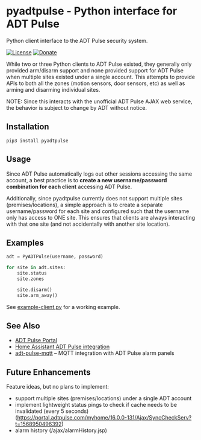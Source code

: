 # pyadtpulse - Python interface for ADT Pulse

Python client interface to the ADT Pulse security system.

[![License](https://img.shields.io/badge/License-Apache%202.0-blue.svg)](https://opensource.org/licenses/Apache-2.0)
[![Donate](https://img.shields.io/badge/Donate-PayPal-green.svg)](https://www.paypal.com/cgi-bin/webscr?cmd=_donations&business=WREP29UDAMB6G)

While two or three Python clients to ADT Pulse existed, they generally only provided
arm/disarm support and none provided support for ADT Pulse when multiple sites existed
under a single account. This attempts to provide APIs to both all the zones (motion 
sensors, door sensors, etc) as well as arming and disarming individual sites.

NOTE: Since this interacts with the unofficial ADT Pulse AJAX web service, the
behavior is subject to change by ADT without notice.

## Installation

```
pip3 install pyadtpulse
```

## Usage

Since ADT Pulse automatically logs out other sessions accessing the same account, a best practice is
to **create a new username/password combination for each client** accessing ADT Pulse.

Additionally, since pyadtpulse currently does not support multiple sites (premises/locations), a
simple approach is to create a separate username/password for each site and configured such that
the username only has access to ONE site. This ensures that clients are always interacting with
that one site (and not accidentally with another site location).

## Examples

```python
adt = PyADTPulse(username, password)

for site in adt.sites:
    site.status
    site.zones

    site.disarm()
    site.arm_away()
```

See [example-client.py](example-client.py) for a working example.

## See Also

* [ADT Pulse Portal](https://portal.adtpulse.com/)
* [Home Assistant ADT Pulse integration](https://github.com/rsnodgrass/hass-adtpulse/)
* [adt-pulse-mqtt](https://github.com/haruny/adt-pulse-mqtt) – MQTT integration with ADT Pulse alarm panels

## Future Enhancements

Feature ideas, but no plans to implement:

* support multiple sites (premises/locations) under a single ADT account
* implement lightweight status pings to check if cache needs to be invalidated (every 5 seconds) (https://portal.adtpulse.com/myhome/16.0.0-131/Ajax/SyncCheckServ?t=1568950496392)
* alarm history (/ajax/alarmHistory.jsp)


